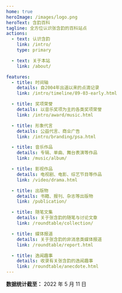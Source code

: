```yaml
---
home: true
heroImage: /images/logo.png
heroText: 含韵百科
tagline: 全方位认识张含韵的百科站点
actions:
  - text: 认识含韵
    link: /intro/
    type: primary

  - text: 关于本站
    link: /about/

features:
  - title: 时间轴
    details: 自2004年出道以来的点滴记录
    link: /intro/timeline/89-03-early.html

  - title: 奖项荣誉
    details: 以音乐奖项为主的各类奖项荣誉
    link: /intro/award/music.html

  - title: 形象代言
    details: 公益代言、商业广告
    link: /intro/branding/psa.html

  - title: 音乐作品
    details: 专辑、单曲、舞台表演等作品
    link: /music/album/

  - title: 影视作品
    details: 电视剧、电影、综艺节目等作品
    link: /video/drama.html

  - title: 出版物
    details: 书籍、报刊、杂志等出版物
    link: /publication/

  - title: 随笔文集
    details: 关于张含韵的随笔与讨论文章
    link: /roundtable/collection/

  - title: 媒体报道
    details: 关于张含韵的非消息类媒体报道
    link: /roundtable/report.html

  - title: 逸闻趣事
    details: 收录有关张含韵的逸闻趣事
    link: /roundtable/anecdote.html
---
```


**数据统计截至：** 2022 年 5 月 11 日